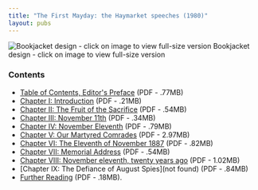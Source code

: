 ```yaml
---
title: "The First Mayday: the Haymarket speeches (1980)"
layout: pubs
---
```


![Bookjacket design - click on image to view full-size version](/img/pub/mayday/MaydayCover.jpg)
Bookjacket design - click on image to view full-size version

### Contents
  * [Table of Contents, Editor's Preface](/docs_fk/homicide/mayday/mayday.toc.pdf)
    (PDF - .77MB)
  * [Chapter I: Introduction](/docs_fk/homicide/mayday/mayday.01.pdf)
    (PDF - .21MB)
  * [Chapter II: The Fruit of the Sacrifice](/docs_fk/homicide/mayday/mayday.02.pdf)
    (PDF - .54MB)
  * [Chapter III: November 11th](/docs_fk/homicide/mayday/mayday.03.pdf)
    (PDF - .34MB)
  * [Chapter IV: November Eleventh](notfound)
    (PDF - .79MB)
  * [Chapter V: Our Martyred Comrades](/docs_fk/homicide/mayday/mayday.05.pdf)
    (PDF - 2.97MB)
  * [Chapter VI: The Eleventh of November 1887](/docs_fk/homicide/mayday/mayday.06.pdf)
    (PDF - .82MB)
  * [Chapter VII: Memorial Address](/docs_fk/homicide/mayday/mayday.07.pdf)
    (PDF - .54MB)
  * [Chapter VIII: November eleventh, twenty years ago](/docs_fk/homicide/mayday/mayday.08.pdf)
    (PDF - 1.02MB)
  * [Chapter IX: The Defiance of August Spies](not found)
    (PDF - .84MB)
  * [Further Reading](/docs_fk/homicide/mayday/mayday.ref.pdf)
    (PDF - .18MB).
